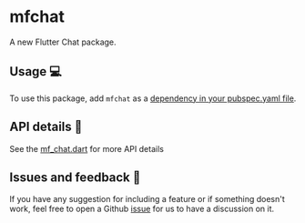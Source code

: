 # mfchat

A new Flutter Chat package.

## Usage 💻

To use this package, add `mfchat` as a [dependency in your pubspec.yaml file](https://flutter.io/platform-plugins/).

## API details 📝

See the [mf_chat.dart](https://github.com/YashMobileFirst/mf_chat/blob/master/lib/mfchat.dart) for more API details

## Issues and feedback 💭
If you have any suggestion for including a feature or if something doesn't work, feel free to open a Github [issue](https://github.com/YashMobileFirst/mf_chat/issues) for us to have a discussion on it.

